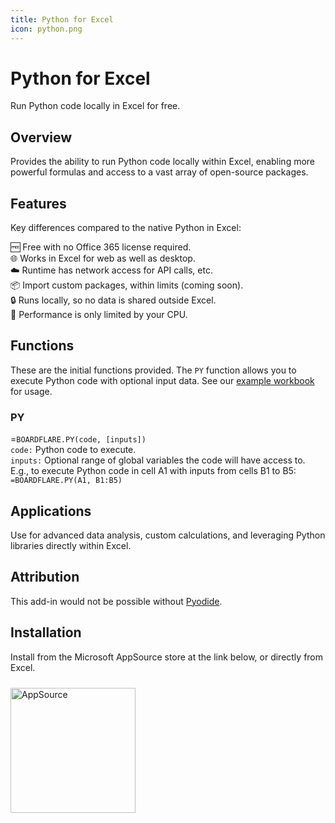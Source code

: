 ```yaml
---
title: Python for Excel
icon: python.png
---
```


# Python for Excel

Run Python code locally in Excel for free.

## Overview

Provides the ability to run Python code locally within Excel, enabling more powerful formulas and access to a vast array of open-source packages.

## Features

Key differences compared to the native Python in Excel:

🆓 Free with no Office 365 license required.<br>
🌐 Works in Excel for web as well as desktop.<br>
☁️ Runtime has network access for API calls, etc.<br>
📦 Import custom packages, within limits (coming soon).<br>
🔒 Runs locally, so no data is shared outside Excel.<br>
🚀 Performance is only limited by your CPU.<br>

## Functions

These are the initial functions provided. The `PY` function allows you to execute Python code with optional input data.  See our [example workbook](https://whistlernetworks.sharepoint.com/:x:/s/Boardflare/EejrDLsCMzBFoY2r-QWdu5MB_6spaJau_Lbu4zWcHg_-HQ?e=9E70aL) for usage.

### PY

=<code>BOARDFLARE.PY(code, [inputs])</code><br>
<code>code:</code> Python code to execute.<br>
<code>inputs:</code> Optional range of global variables the code will have access to.<br>
E.g., to execute Python code in cell A1 with inputs from cells B1 to B5:<br>
<code>=BOARDFLARE.PY(A1, B1:B5)</code><br>

## Applications

Use for advanced data analysis, custom calculations, and leveraging Python libraries directly within Excel.

## Attribution

This add-in would not be possible without [Pyodide](https://github.com/pyodide/pyodide).

## Installation

Install from the Microsoft AppSource store at the link below, or directly from Excel.

<a href="https://appsource.microsoft.com/en-us/product/office/WA200007447?tab=Overview">
    <img 
        src="/images/MS_AppSource.png" 
        alt="AppSource"
        style="padding-top: 10px; width: 200px;"
    />
</a>